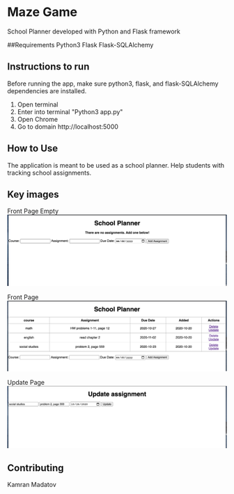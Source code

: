 # Maze Game

School Planner developed with Python and Flask framework

##Requirements 
Python3
Flask
Flask-SQLAlchemy

## Instructions to run

Before running the app, make sure python3, flask, and flask-SQLAlchemy dependencies are installed.

1. Open terminal
2. Enter into terminal "Python3 app.py"
3. Open Chrome
4. Go to domain http://localhost:5000

## How to Use
	
The application is meant to be used as a school planner. Help students with tracking school assignments. 

## Key images

Front Page Empty
![alt text](/EmptyPage.png)

Front Page
![alt text](/frontPage.png)

Update Page
![alt text](/updatePage.png)

## Contributing
Kamran Madatov